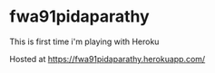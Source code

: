 # fwa91pidaparathy
This is first time i'm playing with Heroku

Hosted at <https://fwa91pidaparathy.herokuapp.com/>
